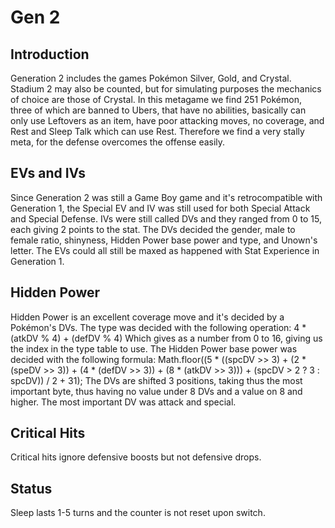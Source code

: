 Gen 2
====================

Introduction
------------
Generation 2 includes the games Pokémon Silver, Gold, and Crystal. Stadium 2 may also be counted, but for simulating purposes the mechanics of choice are those of Crystal.
In this metagame we find 251 Pokémon, three of which are banned to Ubers, that have no abilities, basically can only use Leftovers as an item, have poor attacking moves, no coverage, and Rest and Sleep Talk which can use Rest. Therefore we find a very stally meta, for the defense overcomes the offense easily.

EVs and IVs
------------
Since Generation 2 was still a Game Boy game and it's retrocompatible with Generation 1, the Special EV and IV was still used for both Special Attack and Special Defense.
IVs were still called DVs and they ranged from 0 to 15, each giving 2 points to the stat.
The DVs decided the gender, male to female ratio, shinyness, Hidden Power base power and type, and Unown's letter. The EVs could all still be maxed as happened with Stat Experience in Generation 1.

Hidden Power
------------
Hidden Power is an excellent coverage move and it's decided by a Pokémon's DVs.
The type was decided with the following operation:
4 * (atkDV % 4) + (defDV % 4)
Which gives as a number from 0 to 16, giving us the index in the type table to use.
The Hidden Power base power was decided with the following formula:
Math.floor((5 * ((spcDV >> 3) + (2 * (speDV >> 3)) + (4 * (defDV >> 3)) + (8 * (atkDV >> 3))) + (spcDV > 2 ? 3 : spcDV)) / 2 + 31);
The DVs are shifted 3 positions, taking thus the most important byte, thus having no value under 8 DVs and a value on 8 and higher.
The most important DV was attack and special.

Critical Hits
-------------
Critical hits ignore defensive boosts but not defensive drops.

Status
------
Sleep lasts 1-5 turns and the counter is not reset upon switch.
